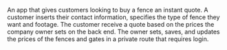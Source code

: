 An app that gives customers looking to buy a fence an instant quote. A customer inserts their contact information, specifies the type of fence they want and footage. 
The customer receive a quote based on the prices the company owner sets on the back end. The owner sets, saves, and updates the prices of the fences and gates in a private route that requires login.
